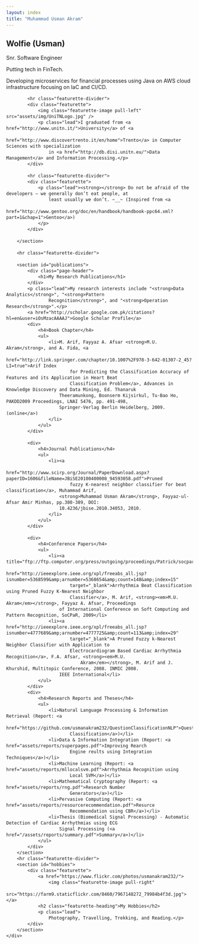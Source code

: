 ```yaml
---
layout: index
title: "Muhammad Usman Akram"
---
```


<div class="content" id="page">
    <div class="container">
        <section id="about">
            <div class="page-header">
            <h1>Wolfie (Usman)</h1>
            <p>Snr. Software Engineer</p>
            </div>
            <div class="featurette">
                <p class="lead">Putting tech in FinTech.</p>
                <p>Developing microservices for financial processes using Java on AWS cloud infrastructure focusing on IaC and CI/CD.</p>
            </div>

            <hr class="featurette-divider">
            <div class="featurette">
                <img class="featurette-image pull-left" src="assets/img/UniTNLogo.jpg" />
                <p class="lead">I graduated from <a href="http://www.unitn.it/">University</a> of <a
                        href="http://www.discovertrento.it/en/home">Trento</a> in Computer Sciences with specialization
                    in <a href="http://db.disi.unitn.eu/">Data Management</a> and Information Processing.</p>
            </div>

            <hr class="featurette-divider">
            <div class="featurette">
                <p class="lead"><strong></strong> Do not be afraid of the developers — we generally don’t eat people, at
                    least usually we don’t. ~__~ (Inspired from <a
                        href="http://www.gentoo.org/doc/en/handbook/handbook-ppc64.xml?part=1&chap=1">Gentoo</a>)
                </p>
            </div>

        </section>

        <hr class="featurette-divider">

        <section id="publications">
            <div class="page-header">
                <h1>My Research Publications</h1>
            </div>
            <p class="lead">My research interests include "<strong>Data Analytics</strong>", "<strong>Pattern
                    Recognition</strong>", and "<strong>Operation Research</strong>".</p>
            <a href="http://scholar.google.com.pk/citations?hl=en&user=iOsMzacAAAAJ">Google Scholar Profile</a>
            <div>
                <h4>Book Chapter</h4>
                <ul>
                    <li>M. Arif, Fayyaz A. Afsar <strong>M.U. Akram</strong>, and A. Fida, <a
                            href="http://link.springer.com/chapter/10.1007%2F978-3-642-01307-2_45?LI=true">Arif Index
                            for Predicting the Classification Accuracy of Features and its Application in Heart Beat
                            Classification Problem</a>, Advances in Knowledge Discovery and Data Mining, Ed. Thanaruk
                        Theeramunkong, Boonserm Kijsirkul, Tu-Bao Ho, PAKDD2009 Proceedings, LNAI 5476, pp. 491-498,
                        Springer-Verlag Berlin Heidelberg, 2009. (online</a>)
                    </li>
                </ul>
            </div>

            <div>
                <h4>Journal Publications</h4>
                <ul>
                    <li><a
                            href="http://www.scirp.org/Journal/PaperDownload.aspx?paperID=1606&fileName=JBiSE20100400008_94593058.pdf">Pruned
                            fuzzy K-nearest neighbor classifier for beat classification</a>, Muhammad Arif,
                        <strong>Muhammad Usman Akram</strong>, Fayyaz-ul-Afsar Amir Minhas, pp.380-389, DOI:
                        10.4236/jbise.2010.34053, 2010.
                    </li>
                </ul>
            </div>

            <div>
                <h4>Conference Papers</h4>
                <ul>
                    <li><a title="ftp://ftp.computer.org/press/outgoing/proceedings/Patrick/socpar09/data/3879a037.pdf"
                            href="http://ieeexplore.ieee.org/xpl/freeabs_all.jsp?isnumber=5368599&amp;arnumber=5368654&amp;count=148&amp;index=15"
                            target="_blank">Arrhythmia Beat Classification using Pruned Fuzzy K-Nearest Neighbor
                            Classifier</a>, M. Arif, <strong><em>M.U. Akram</em></strong>, Fayyaz A. Afsar, Proceedings
                        of International Conference on Soft Computing and Pattern Recognition, SoCPaR, 2009</li>
                    <li><a href="http://ieeexplore.ieee.org/xpl/freeabs_all.jsp?isnumber=4777689&amp;arnumber=4777725&amp;count=113&amp;index=29"
                            target="_blank">A Pruned Fuzzy k-Nearest Neighbor Classifier with Application to
                            Electrocardiogram Based Cardiac Arrhythmia Recognition</a>, F.A. Afsar, <strong><em>M.U.
                                Akram</em></strong>, M. Arif and J. Khurshid, Multitopic Conference, 2008. INMIC 2008.
                        IEEE International</li>
                </ul>
            </div>
            <div>
                <h4>Research Reports and Theses</h4>
                <ul>
                    <li>Natural Language Processing & Information Retrieval (Report: <a
                            href="https://github.com/usmanakram232/QuestionClassificationNLP">Question
                            Classification</a>)</li>
                    <li>Data & Information Integration (Report: <a href="assets/reports/superpages.pdf">Improving Rearch
                            Engine reults using Integration Techniques</a>)</li>
                    <li>Machine Learning (Report: <a href="assets/reports/mllocalsvm.pdf">Arrhythmia Recognition using
                            Local SVM</a>)</li>
                    <li>Mathematical Cryptography (Report: <a href="assets/reports/rng.pdf">Research Number
                            Generators</a>)</li>
                    <li>Pervasive Computing (Report: <a href="assets/reports/resourcerecommendation.pdf">Resurce
                            Recommendation using CBR</a>)</li>
                    <li>Thesis (Biomedical Signal Processing) - Automatic Detection of Cardiac Arrhythmias using ECG
                        Signal Processing (<a href="/assets/reports/summary.pdf">Summary</a>)</li>
                </ul>
            </div>
        </section>
        <hr class="featurette-divider">
        <section id="hobbies">
            <div class="featurette">
                <a href="https://www.flickr.com/photos/usmanakram232/">
                    <img class="featurette-image pull-right"
                        src="https://farm9.staticflickr.com/8460/7967148272_79984b4f3d.jpg"></a>
                <h2 class="featurette-heading">My Hobbies</h2>
                <p class="lead">
                    Photography, Travelling, Trekking, and Reading.</p>
            </div>
        </section>
    </div>
</div>